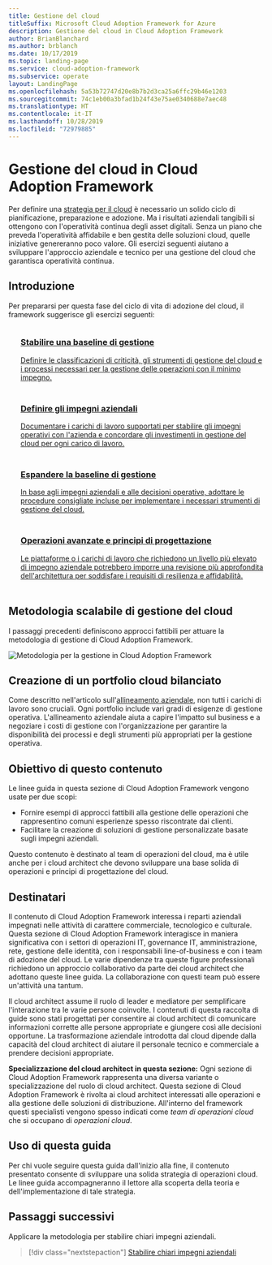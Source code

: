 ```yaml
---
title: Gestione del cloud
titleSuffix: Microsoft Cloud Adoption Framework for Azure
description: Gestione del cloud in Cloud Adoption Framework
author: BrianBlanchard
ms.author: brblanch
ms.date: 10/17/2019
ms.topic: landing-page
ms.service: cloud-adoption-framework
ms.subservice: operate
layout: LandingPage
ms.openlocfilehash: 5a53b72747d20e8b7b2d3ca25a6ffc29b46e1203
ms.sourcegitcommit: 74c1eb00a3bfad1b24f43e75ae0340688e7aec48
ms.translationtype: HT
ms.contentlocale: it-IT
ms.lasthandoff: 10/28/2019
ms.locfileid: "72979885"
---
```

# <a name="cloud-management-in-the-cloud-adoption-framework"></a>Gestione del cloud in Cloud Adoption Framework

Per definire una [strategia per il cloud](../strategy/index.md) è necessario un solido ciclo di pianificazione, preparazione e adozione. Ma i risultati aziendali tangibili si ottengono con l'operatività continua degli asset digitali. Senza un piano che preveda l'operatività affidabile e ben gestita delle soluzioni cloud, quelle iniziative genereranno poco valore. Gli esercizi seguenti aiutano a sviluppare l'approccio aziendale e tecnico per una gestione del cloud che garantisca operatività continua.

## <a name="getting-started"></a>Introduzione

Per prepararsi per questa fase del ciclo di vita di adozione del cloud, il framework suggerisce gli esercizi seguenti:

<!-- markdownlint-disable MD033 -->
<ul class="panelContent cardsF">
    <li style="display: flex; flex-direction: column;">
        <a href="./azure-management-guide/index.md">
            <div class="cardSize">
                <div class="cardPadding" style="padding-bottom:10px;">
                    <div class="card" style="padding-bottom:10px;">
                        <div class="cardImageOuter">
                            <div class="cardImage">
                                <img alt="" src="../_images/icons/1.png" data-linktype="external">
                            </div>
                        </div>
                        <div class="cardText" style="padding-left:0px;">
                            <h3>Stabilire una baseline di gestione</h3>
Definire le classificazioni di criticità, gli strumenti di gestione del cloud e i processi necessari per la gestione delle operazioni con il minimo impegno.
                        </div>
                    </div>
                </div>
            </div>
        </a>
    </li>
    <li style="display: flex; flex-direction: column;">
        <a href="./considerations/business-alignment.md">
            <div class="cardSize">
                <div class="cardPadding" style="padding-bottom:10px;">
                    <div class="card" style="padding-bottom:10px;">
                        <div class="cardImageOuter">
                            <div class="cardImage">
                                <img alt="" src="../_images/icons/2.png" data-linktype="external">
                            </div>
                        </div>
                        <div class="cardText" style="padding-left:0px;">
                            <h3>Definire gli impegni aziendali</h3>
Documentare i carichi di lavoro supportati per stabilire gli impegni operativi con l'azienda e concordare gli investimenti in gestione del cloud per ogni carico di lavoro.
                        </div>
                    </div>
                </div>
            </div>
        </a>
    </li>
    <li style="display: flex; flex-direction: column;">
        <a href="./best-practices.md">
            <div class="cardSize">
                <div class="cardPadding" style="padding-bottom:10px;">
                    <div class="card" style="padding-bottom:10px;">
                        <div class="cardImageOuter">
                            <div class="cardImage">
                                <img alt="" src="../_images/icons/3.png" data-linktype="external">
                            </div>
                        </div>
                        <div class="cardText" style="padding-left:0px;">
                            <h3>Espandere la baseline di gestione</h3>
In base agli impegni aziendali e alle decisioni operative, adottare le procedure consigliate incluse per implementare i necessari strumenti di gestione del cloud.
                        </div>
                    </div>
                </div>
            </div>
        </a>
    </li>
    <li style="display: flex; flex-direction: column;">
        <a href="./design-principles.md">
            <div class="cardSize">
                <div class="cardPadding" style="padding-bottom:10px;">
                    <div class="card" style="padding-bottom:10px;">
                        <div class="cardImageOuter">
                            <div class="cardImage">
                                <img alt="" src="../_images/icons/4.png" data-linktype="external">
                            </div>
                        </div>
                        <div class="cardText" style="padding-left:0px;">
                            <h3>Operazioni avanzate e principi di progettazione</h3>
Le piattaforme o i carichi di lavoro che richiedono un livello più elevato di impegno aziendale potrebbero imporre una revisione più approfondita dell'architettura per soddisfare i requisiti di resilienza e affidabilità.
                        </div>
                    </div>
                </div>
            </div>
        </a>
    </li>
</ul>
<!-- markdownlint-enable MD033 -->

## <a name="scalable-cloud-management-methodology"></a>Metodologia scalabile di gestione del cloud

I passaggi precedenti definiscono approcci fattibili per attuare la metodologia di gestione di Cloud Adoption Framework.

![Metodologia per la gestione in Cloud Adoption Framework](../_images/manage/caf-manage.png)

## <a name="creating-a-balanced-cloud-portfolio"></a>Creazione di un portfolio cloud bilanciato

Come descritto nell'articolo sull'[allineamento aziendale](./considerations/business-alignment.md), non tutti i carichi di lavoro sono cruciali. Ogni portfolio include vari gradi di esigenze di gestione operativa. L'allineamento aziendale aiuta a capire l'impatto sul business e a negoziare i costi di gestione con l'organizzazione per garantire la disponibilità dei processi e degli strumenti più appropriati per la gestione operativa.

## <a name="objective-of-this-content"></a>Obiettivo di questo contenuto

Le linee guida in questa sezione di Cloud Adoption Framework vengono usate per due scopi:

- Fornire esempi di approcci fattibili alla gestione delle operazioni che rappresentino comuni esperienze spesso riscontrate dai clienti.
- Facilitare la creazione di soluzioni di gestione personalizzate basate sugli impegni aziendali.

Questo contenuto è destinato al team di operazioni del cloud, ma è utile anche per i cloud architect che devono sviluppare una base solida di operazioni e principi di progettazione del cloud.

## <a name="intended-audience"></a>Destinatari

Il contenuto di Cloud Adoption Framework interessa i reparti aziendali impegnati nelle attività di carattere commerciale, tecnologico e culturale. Questa sezione di Cloud Adoption Framework interagisce in maniera significativa con i settori di operazioni IT, governance IT, amministrazione, rete, gestione delle identità, con i responsabili line-of-business e con i team di adozione del cloud. Le varie dipendenze tra queste figure professionali richiedono un approccio collaborativo da parte dei cloud architect che adottano queste linee guida. La collaborazione con questi team può essere un'attività una tantum.

Il cloud architect assume il ruolo di leader e mediatore per semplificare l'interazione tra le varie persone coinvolte. I contenuti di questa raccolta di guide sono stati progettati per consentire ai cloud architect di comunicare informazioni corrette alle persone appropriate e giungere così alle decisioni opportune. La trasformazione aziendale introdotta dal cloud dipende dalla capacità del cloud architect di aiutare il personale tecnico e commerciale a prendere decisioni appropriate.

**Specializzazione del cloud architect in questa sezione:** Ogni sezione di Cloud Adoption Framework rappresenta una diversa variante o specializzazione del ruolo di cloud architect. Questa sezione di Cloud Adoption Framework è rivolta ai cloud architect interessati alle operazioni e alla gestione delle soluzioni di distribuzione. All'interno del framework questi specialisti vengono spesso indicati come *team di operazioni cloud* che si occupano di *operazioni cloud*.

## <a name="use-this-guide"></a>Uso di questa guida

Per chi vuole seguire questa guida dall'inizio alla fine, il contenuto presentato consente di sviluppare una solida strategia di operazioni cloud. Le linee guida accompagneranno il lettore alla scoperta della teoria e dell'implementazione di tale strategia.

<!-- For a crash course on the theory and quick access to Azure implementation, get started with the [governance guides overview](./guide/index.md). Using this guidance, you can start small and iteratively improve your governance needs in parallel with cloud adoption efforts. -->

## <a name="next-steps"></a>Passaggi successivi

Applicare la metodologia per stabilire chiari impegni aziendali.

> [!div class="nextstepaction"]
> [Stabilire chiari impegni aziendali](./considerations/business-alignment.md)
